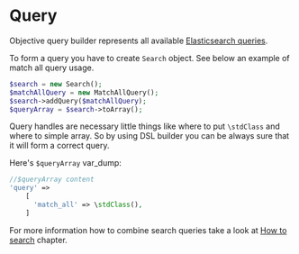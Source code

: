 # Query

Objective query builder represents all available [Elasticsearch queries][1].

To form a query you have to create `Search` object. See below an example of match all query usage.

```php
$search = new Search();
$matchAllQuery = new MatchAllQuery();
$search->addQuery($matchAllQuery);
$queryArray = $search->toArray();
```

Query handles are necessary little things like where to put `\stdClass` and where to simple array. So by using DSL builder you can be always sure that it will form a correct query.

Here's `$queryArray` var_dump:

```php
//$queryArray content
'query' =>
    [
      'match_all' => \stdClass(),
    ]
```

For more information how to combine search queries take a look at [How to search](../HowTo/HowToSearch.md) chapter.

[1]: https://www.elastic.co/guide/en/elasticsearch/reference/current/query-dsl-queries.html
